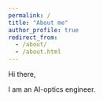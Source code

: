 ```yaml
---
permalink: /
title: "About me"
author_profile: true
redirect_from: 
  - /about/
  - /about.html
---
```



Hi there,

I am an AI-optics engineer.



